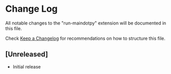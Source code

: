 # Change Log

All notable changes to the "run-maindotpy" extension will be documented in this file.

Check [Keep a Changelog](http://keepachangelog.com/) for recommendations on how to structure this file.

## [Unreleased]

- Initial release